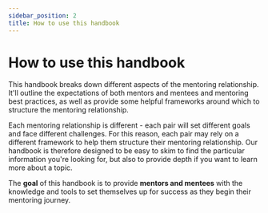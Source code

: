 ```yaml
---
sidebar_position: 2
title: How to use this handbook
---
```



# How to use this handbook

This handbook breaks down different aspects of the mentoring relationship. It'll outline the expectations of both mentors and mentees and mentoring best practices, as well as provide some helpful frameworks around which to structure the mentoring relationship.&#x20;

Each mentoring relationship is different - each pair will set different goals and face different challenges. For this reason, each pair may rely on a different framework to help them structure their mentoring relationship. Our handbook is therefore designed to be easy to skim to find the particular information you're looking for, but also to provide depth if you want to learn more about a  topic.&#x20;

The **goal** of this handbook is to provide **mentors and mentees** with the knowledge and tools to set themselves up for success as they begin their mentoring journey.
